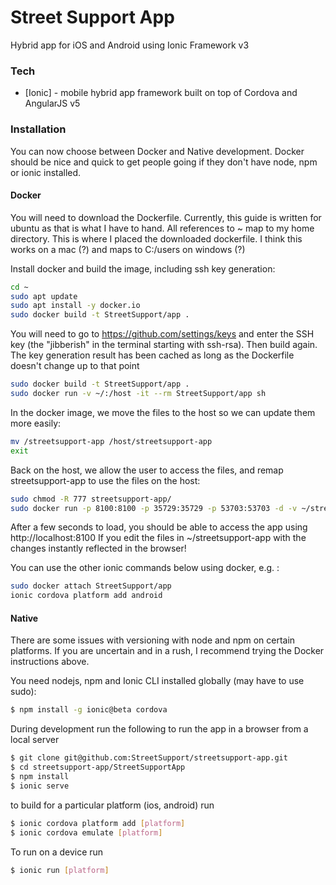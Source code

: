 # Street Support App

Hybrid app for iOS and Android using Ionic Framework v3

### Tech

* [Ionic] - mobile hybrid app framework built on top of Cordova and AngularJS v5

### Installation

You can now choose between Docker and Native development. Docker should be nice and quick to get people going if they don't have node, npm or ionic installed.

#### Docker

You will need to download the Dockerfile. Currently, this guide is written for ubuntu as that is what I have to hand. All references to ~ map to my home directory. This is where I placed the downloaded dockerfile. I think this works on a mac (?) and maps to C:/users on windows (?) 

Install docker and build the image, including ssh key generation:
```sh
cd ~
sudo apt update
sudo apt install -y docker.io
sudo docker build -t StreetSupport/app .
```
You will need to go to https://github.com/settings/keys and enter the SSH key (the "jibberish" in the terminal starting with ssh-rsa). Then build again. The key generation result has been cached as long as the Dockerfile doesn't change up to that point
```sh
sudo docker build -t StreetSupport/app .
sudo docker run -v ~/:/host -it --rm StreetSupport/app sh
```
In the docker image, we move the files to the host so we can update them more easily:
```sh
mv /streetsupport-app /host/streetsupport-app
exit
```
Back on the host, we allow the user to access the files, and remap streetsupport-app to use the files on the host:
```sh
sudo chmod -R 777 streetsupport-app/
sudo docker run -p 8100:8100 -p 35729:35729 -p 53703:53703 -d -v ~/streetsupport-app:/streetsupport-app StreetSupport/app
```
After a few seconds to load, you should be able to access the app using http://localhost:8100
If you edit the files in ~/streetsupport-app with the changes instantly reflected in the browser!

You can use the other ionic commands below using docker, e.g. :
```sh
sudo docker attach StreetSupport/app 
ionic cordova platform add android
```

#### Native

There are some issues with versioning with node and npm on certain platforms. If you are uncertain and in a rush, I recommend trying the Docker instructions above.

You need nodejs, npm and Ionic CLI installed globally (may have to use sudo):

```sh
$ npm install -g ionic@beta cordova
```
During development run the following to run the app in a browser from a local server

```sh
$ git clone git@github.com:StreetSupport/streetsupport-app.git
$ cd streetsupport-app/StreetSupportApp
$ npm install
$ ionic serve
```
to build for a particular platform (ios, android) run

```sh
$ ionic cordova platform add [platform]
$ ionic cordova emulate [platform]
```

To run on  a device run

```sh
$ ionic run [platform]
```

